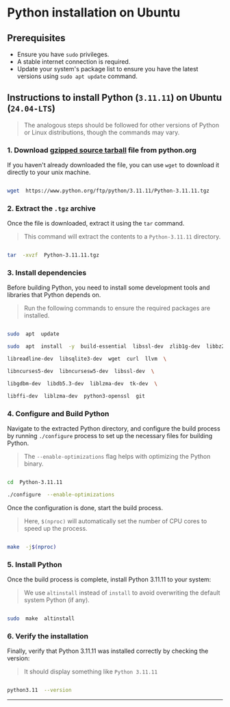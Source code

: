 
# Python installation on Ubuntu

## Prerequisites

- Ensure you have `sudo` privileges.
- A stable internet connection is required.
- Update your system's package list to ensure you have the latest versions using `sudo apt update` command.

## Instructions to install Python (`3.11.11`) on Ubuntu (`24.04-LTS`)

> The analogous steps should be followed for other versions of Python or Linux distributions, though the commands may vary.

### 1. **Download [gzipped source tarball](https://www.python.org/ftp/python/3.11.11/Python-3.11.11.tgz) file from python.org**

If you haven't already downloaded the file, you can use `wget` to download it directly to your unix machine.

```bash

wget  https://www.python.org/ftp/python/3.11.11/Python-3.11.11.tgz

```

### 2. **Extract the `.tgz` archive**

Once the file is downloaded, extract it using the `tar` command.

> This command will extract the contents to a `Python-3.11.11` directory.

```bash

tar  -xvzf  Python-3.11.11.tgz

```

### 3. **Install dependencies**

Before building Python, you need to install some development tools and libraries that Python depends on.

> Run the following commands to ensure the required packages are installed.

```bash

sudo  apt  update

sudo  apt  install  -y  build-essential  libssl-dev  zlib1g-dev  libbz2-dev  \

libreadline-dev  libsqlite3-dev  wget  curl  llvm  \

libncurses5-dev  libncursesw5-dev  libssl-dev  \

libgdbm-dev  libdb5.3-dev  liblzma-dev  tk-dev  \

libffi-dev  liblzma-dev  python3-openssl  git

```

### 4. **Configure and Build Python**

Navigate to the extracted Python directory, and configure the build process by running `./configure` process to set up the necessary files for building Python.

> The `--enable-optimizations` flag helps with optimizing the Python binary.

```bash

cd  Python-3.11.11

./configure  --enable-optimizations

```

Once the configuration is done, start the build process.

> Here, `$(nproc)` will automatically set the number of CPU cores to speed up the process.

```bash

make  -j$(nproc)

```

### 5. **Install Python**

Once the build process is complete, install Python 3.11.11 to your system:

> We use `altinstall` instead of `install` to avoid overwriting the default system Python (if any).

```bash

sudo  make  altinstall

```

### 6. **Verify the installation**

Finally, verify that Python 3.11.11 was installed correctly by checking the version:

> It should display something like `Python 3.11.11`

```bash

python3.11  --version

```

---
